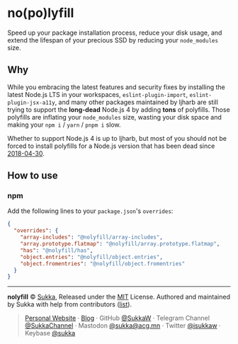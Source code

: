 # no(po)lyfill

Speed up your package installation process, reduce your disk usage, and extend the lifespan of your precious SSD by reducing your `node_modules` size.

## Why

While you embracing the latest features and security fixes by installing the latest Node.js LTS in your workspaces, `eslint-plugin-import`, `eslint-plugin-jsx-a11y`, and many other packages maintained by ljharb are still trying to support the **long-dead** Node.js 4 by adding **tons** of polyfills. Those polyfills are inflating your `node_modules` size, wasting your disk space and making your `npm i` / `yarn` / `pnpm i` slow.

Whether to support Node.js 4 is up to ljharb, but most of you should not be forced to install polyfills for a Node.js version that has been dead since [2018-04-30](https://github.com/nodejs/release).

## How to use

### npm

Add the following lines to your `package.json`'s `overrides`:

```json
{
  "overrides": {
    "array-includes": "@nolyfill/array-includes",
    "array.prototype.flatmap": "@nolyfill/array.prototype.flatmap",
    "has": "@nolyfill/has",
    "object.entries": "@nolyfill/object.entries",
    "object.fromentries": "@nolyfill/object.fromentries"
  }
}
```

----

**nolyfill** © [Sukka](https://github.com/SukkaW), Released under the [MIT](./LICENSE) License.
Authored and maintained by Sukka with help from contributors ([list](https://github.com/SukkaW/nolyfill/graphs/contributors)).

> [Personal Website](https://skk.moe) · [Blog](https://blog.skk.moe) · GitHub [@SukkaW](https://github.com/SukkaW) · Telegram Channel [@SukkaChannel](https://t.me/SukkaChannel) · Mastodon [@sukka@acg.mn](https://acg.mn/@sukka) · Twitter [@isukkaw](https://twitter.com/isukkaw) · Keybase [@sukka](https://keybase.io/sukka)
